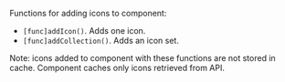 Functions for adding icons to component:

- `[func]addIcon()`. Adds one icon.
- `[func]addCollection()`. Adds an icon set.

Note: icons added to component with these functions are not stored in cache. Component caches only icons retrieved from API.
